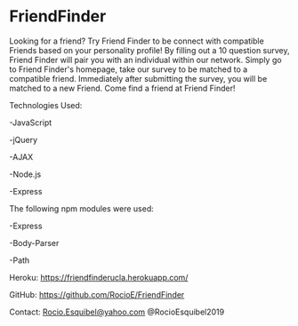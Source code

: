 # FriendFinder
Looking for a friend? Try Friend Finder to be connect with compatible Friends based on your personality profile! By filling out a 10 question survey, Friend Finder will pair you with an individual within our network. Simply go to Friend Finder's homepage, take our survey to be matched to a compatible friend. Immediately after submitting the survey, you will be matched to a new Friend. 
Come find a friend at Friend Finder!

Technologies Used:

-JavaScript

-jQuery

-AJAX

-Node.js

-Express

The following npm modules were used:

-Express

-Body-Parser

-Path

Heroku:  https://friendfinderucla.herokuapp.com/

GitHub:  https://github.com/RocioE/FriendFinder
  
Contact: Rocio.Esquibel@yahoo.com
@RocioEsquibel2019

